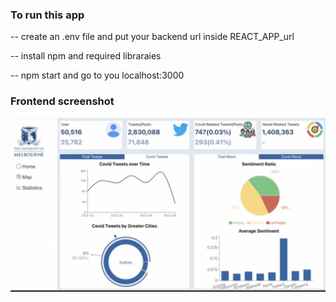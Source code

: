 ### To run this app

-- create an .env file and put your backend url inside REACT_APP_url

-- install npm and required libraraies

-- npm start and go to you localhost:3000

### Frontend screenshot
![Frontend][frontend-screenshot]


<!-- MARKDOWN LINKS & IMAGES -->
[frontend-screenshot]: ../images/front.png
